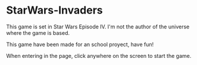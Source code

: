 # StarWars-Invaders

This game is set in Star Wars Episode IV.
I'm not the author of the universe where the game is based.

This game have been made for an school proyect, have fun!

When entering in the page, click anywhere on the screen to start the game.
